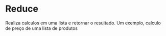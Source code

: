 # Reduce
 Realiza calculos em uma lista e retornar o resultado. Um exemplo, calculo de preço de uma lista de produtos
